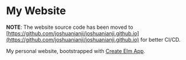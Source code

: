 # My Website

**NOTE**: The website source code has been moved to [https://github.com/joshuanianji/joshuanianji.github.io](https://github.com/joshuanianji/joshuanianji.github.io) for better CI/CD.

My personal website, bootstrapped with [Create Elm App](https://github.com/halfzebra/create-elm-app).
